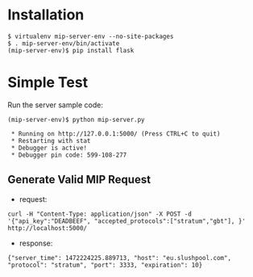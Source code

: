 # Installation

```
$ virtualenv mip-server-env --no-site-packages
$ . mip-server-env/bin/activate
(mip-server-env)$ pip install flask
```

# Simple Test

Run the server sample code:

```
(mip-server-env)$ python mip-server.py

 * Running on http://127.0.0.1:5000/ (Press CTRL+C to quit)
 * Restarting with stat
 * Debugger is active!
 * Debugger pin code: 599-108-277
```


## Generate Valid MIP Request

- request:
``` 
curl -H "Content-Type: application/json" -X POST -d '{"api_key":"DEADBEEF", "accepted_protocols":["stratum","gbt"], }' http://localhost:5000/
```

- response:
```
{"server_time": 1472224225.889713, "host": "eu.slushpool.com", "protocol": "stratum", "port": 3333, "expiration": 10}
```

